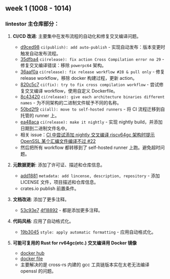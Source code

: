 ## week 1 (1008 - 1014)
### lintestor 主仓库部分：

1. **CI/CD 改进**:  主要集中在发布流程的自动化和修复交叉编译问题。
    - [d9ced98](https://github.com/255doesnotexist/lintestor/commit/d9ced98e10eb823cd6a8f18d4d375b748a9829c3)  `ci(publish): add auto-publish` -  实现自动发布：版本变更时触发自动发布流程。
    - [35dfba4](https://github.com/255doesnotexist/lintestor/commit/35dfba48988693b49bd58c3152e3bbe0b7b96da9) `ci(release): fix action Cross Compilation error no 29` - 修复交叉编译错误：移除 `powerpc64` 架构。
    - [36aaf0a](https://github.com/255doesnotexist/lintestor/commit/36aaf0a7b1c1239444c9424dbab311ebab66f390) `ci(release): fix release workflow #28 & pull only` -  修复 release workflow，移除 docker 构建过程，更新 action。
    - [820c5c7](https://github.com/255doesnotexist/lintestor/commit/820c5c797300289c9b13843d7e82c4f0c50ec20d) `ci(fix): try to fix cross compilation workflow` - 尝试修复交叉编译 workflow，使用自定义 Dockerfile。
    - [8c43420](https://github.com/255doesnotexist/lintestor/commit/8c4342095fb4a67ba509ddbd30b599b73a5db52d) `ci(release): give each architecture binaries different names` -  为不同架构的二进制文件赋予不同的名称。
    - [50bd2f9](https://github.com/255doesnotexist/lintestor/commit/50bd2f921254369e3a9a0efd6524f5eabcc3d797) `ci(all): move to self-hosted runners` - 将 CI 流程迁移到自托管的 runner 上。
    - [ea48aca](https://github.com/255doesnotexist/lintestor/commit/ea48acafe69b5b77f9d78fd7488799f41ce047e2) `ci(release): make it nightly` - 实现 nightly build，并添加日期到二进制文件名中。
    - 相关 issue：[CI 中尝试添加 nightly 交叉编译 riscv64gc 架构时提示 OpenSSL 某个汇编文件编译不过 #22](https://github.com/255doesnotexist/lintestor/issues/22)
    - 然后把所有 workflow 都转移到了 self-hosted runner 上跑。避免超时问题。

2. **元数据更新**: 添加了许可证、描述和仓库信息。
    - [add1881](https://github.com/255doesnotexist/lintestor/commit/add18814b3f4fe5611748ea8477b5f2b62b89887) `metadata: add lincense, description, repository` - 添加 LICENSE 文件，项目描述和仓库信息。
    - crates.io publish 前置条件。

3. **文档改进**:  添加了更多注释。
    - [53c93e7](https://github.com/255doesnotexist/lintestor/commit/53c93e71f2e539b42477ab73a991184e62126e0c) [4f18892](https://github.com/255doesnotexist/lintestor/commit/4f18892c95ad6ac275f0b03194ab41d3d636fc03) - 都是添加更多注释。

4. **代码风格**: 应用了自动格式化。
    - [19b3045](https://github.com/255doesnotexist/lintestor/commit/19b3045a4497997d3203be5171a4991b24e302f7) `style: apply automatic formatting` - 应用自动格式化。

5. **可能可复用的 Rust for rv64gc(etc.) 交叉编译用 Docker 镜像**
   - [docker hub](https://hub.docker.com/r/255doesnotexist/lintestor-cross-compile)
   - [docker file](https://github.com/255doesnotexist/lintestor/blob/main/Dockerfile)
   - 主要解决的是 cross-rs 内建的 gcc 工具链版本实在太老无法编译 openssl 的问题。